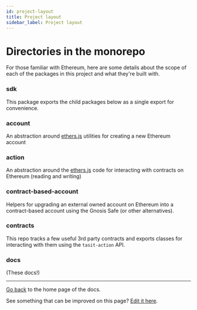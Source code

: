 ```yaml
---
id: project-layout
title: Project layout
sidebar_label: Project layout
---
```


# Directories in the monorepo

For those familiar with Ethereum, here are some details about the scope of each of the packages in this project and what they're built with.

### sdk
This package exports the child packages below as a single export for convenience.

### account
An abstraction around [ethers.js](https://github.com/ethers-io/ethers.js) utilities for creating a new Ethereum account

### action
An abstraction around the [ethers.js](https://github.com/ethers-io/ethers.js) code for interacting with contracts on Ethereum (reading and writing)

### contract-based-account
Helpers for upgrading an external owned account on Ethereum into a contract-based account using the Gnosis Safe (or other alternatives).

### contracts
This repo tracks a few useful 3rd party contracts and exports classes for interacting with them using the `tasit-action` API.

### docs
(These docs!)

---

[Go back](Home.md) to the home page of the docs.

See something that can be improved on this page? [Edit it here](https://github.com/tasitlabs/tasit-sdk/blob/develop/packages/docs/docs/ProjectLayout.md).